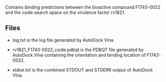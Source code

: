 Contains binding predictions between the bioactive compound F1743-0022 and the cside search space on the virulence factor rv1821.

## Files

- log.txt is the log file generated by AutoDock Vina.

- rv1821_F1743-0022_cside.pdbqt is the PDBQT file generated by AutoDock Vina containing the orientation and binding location of F1743-0022.

- stdoe.txt is the combined STDOUT and STDERR output of AutoDock Vina.

